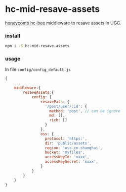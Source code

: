 # hc-mid-resave-assets

[honeycomb hc-bee](https://github.com/node-honeycomb/hc-bee) middleware to resave assets in UGC.


### install

```sh
npm i -S hc-mid-resave-assets
```

### usage

In file `config/config_default.js`

```js
{
    ...
    middleware:{
        resaveAssets:{
            config: {
                resavePath: {
                  '/post/user/:id': {
                    method: 'post', // can be ignore
                    md: [],
                    rich: []
                  }
                },
                oss: {
                  protocol: 'https:',
                  dir: 'public/assets',
                  region: 'oss-cn-shanghai',
                  bucket: 'myfiles',
                  accessKeyId: 'xxxx',
                  accessKeySecret: 'xxxx',
                }
            }
        }
    }
}

```
